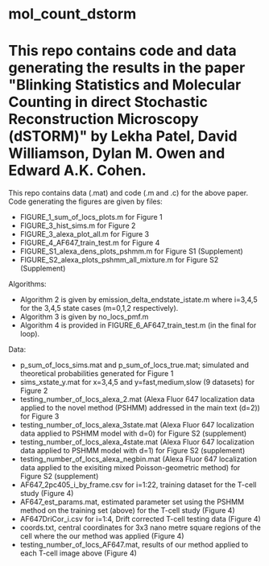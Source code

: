 # mol_count_dstorm
# This repo contains code and data generating the results in the paper "Blinking Statistics and Molecular Counting in direct Stochastic Reconstruction Microscopy (dSTORM)" by Lekha Patel, David Williamson, Dylan M. Owen and Edward A.K. Cohen.

This repo contains data (.mat) and code (.m and .c) for the above paper. 
Code generating the figures are given by files: 
- FIGURE_1_sum_of_locs_plots.m for Figure 1 
- FIGURE_3_hist_sims.m for Figure 2
- FIGURE_3_alexa_plot_all.m for Figure 3
- FIGURE_4_AF647_train_test.m for Figure 4
- FIGURE_S1_alexa_dens_plots_pshmm.m for Figure S1 (Supplement)
- FIGURE_S2_alexa_plots_pshmm_all_mixture.m for Figure S2 (Supplement)

Algorithms:
- Algorithm 2 is given by emission_delta_endstate_istate.m where i=3,4,5 for the 3,4,5 state cases (m=0,1,2 respectively). 
- Algorithm 3 is given by no_locs_pmf.m 
- Algorithm 4 is provided in FIGURE_6_AF647_train_test.m (in the final for loop).

Data: 
- p_sum_of_locs_sims.mat and p_sum_of_locs_true.mat; simulated and theoretical probabilities generated for Figure 1
- sims_xstate_y.mat for x=3,4,5 and y=fast,medium,slow (9 datasets) for Figure 2
- testing_number_of_locs_alexa_2.mat (Alexa Fluor 647 localization data applied to the novel method (PSHMM) addressed in the main text  (d=2)) for Figure 3 
- testing_number_of_locs_alexa_3state.mat (Alexa Fluor 647 localization data applied to PSHMM model with d=0) for Figure S2 (supplement) 
- testing_number_of_locs_alexa_4state.mat (Alexa Fluor 647 localization data applied to PSHMM model with d=1) for Figure S2 (supplement) 
- testing_number_of_locs_alexa_negbin.mat (Alexa Fluor 647 localization data applied to the exisiting mixed Poisson-geometric method) for Figure S2 (supplement) 
- AF647_2pc405_i_by_frame.csv for i=1:22, training dataset for the T-cell study (Figure 4)
- AF647_est_params.mat, estimated parameter set using the PSHMM method on the training set (above) for the T-cell study (Figure 4)
- AF647DriCor_i.csv for i=1:4, Drift corrected T-cell testing data (Figure 4)
- coords.txt, central coordinates for 3x3 nano metre square regions of the cell where the our method was applied (Figure 4)
- testing_number_of_locs_AF647.mat, results of our method applied to each T-cell image above (Figure 4)




